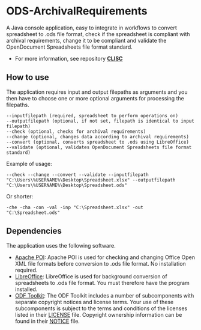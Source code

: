 # ODS-ArchivalRequirements
A Java console application, easy to integrate in workflows to convert spreadsheet to .ods file format, check if the spreadsheet is compliant with archival requirements, change it to be compliant and validate the OpenDocument Spreadsheets file format standard.

* For more information, see repository **[CLISC](https://github.com/Asbjoedt/CLISC)**

## How to use
The application requires input and output filepaths as arguments and you then have to choose one or more optional arguments for processing the filepaths.
```
--inputfilepath (required, spreadsheet to perform operations on)
--outputfilepath (optional, if not set, filepath is identical to input filepath)
--check (optional, checks for archival requirements)
--change (optional, changes data according to archival requirements)
--convert (optional, converts spreadsheet to .ods using LibreOffice)
--validate (optional, validates OpenDocument Spreadsheets file format standard)
```
Example of usage:
```
--check --change --convert --validate --inputfilepath "C:\Users\%USERNAME%\Desktop\Spreadsheet.xlsx" --outputfilepath "C:\Users\%USERNAME%\Desktop\Spreadsheet.ods"
```
Or shorter:
```
-che -cha -con -val -inp "C:\Spreadsheet.xlsx" -out "C:\Spreadsheet.ods"
```

## Dependencies
The application uses the following software.
* [Apache POI](https://poi.apache.org/): Apache POI is used for checking and changing Office Open XML file formats before conversion to .ods file format. No installation required.
* [LibreOffice](https://www.libreoffice.org/): LibreOffice is used for background conversion of spreadsheets to .ods file format. You must therefore have the program installed.
* [ODF Toolkit](https://odftoolkit.org/): The ODF Toolkit includes a number of subcomponents with separate copyright notices and license terms. Your use of these subcomponents is subject to the terms and conditions of the licenses listed in their [LICENSE](https://github.com/tdf/odftoolkit/blob/master/LICENSE) file. Copyright ownership information can be found in their [NOTICE](https://github.com/tdf/odftoolkit/blob/master/NOTICE) file.

